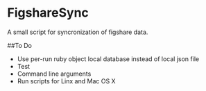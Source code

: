 FigshareSync
============
A small script for syncronization of figshare data.

##To Do
- Use per-run ruby object local database instead of local json file
- Test
- Command line arguments
- Run scripts for Linx and Mac OS X
